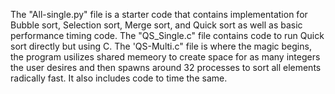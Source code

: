 The "All-single.py" file is a starter code that contains implementation for Bubble sort, Selection sort, Merge sort, and Quick sort as well as basic performance timing code.
The "QS_Single.c" file contains code to run Quick sort directly but using C.
The 'QS-Multi.c" file is where the magic begins, the program usilizes shared memeory to create space for as many integers the user desires and then spawns around 32 processes to sort all elements radically fast. It also includes code to time the same.
